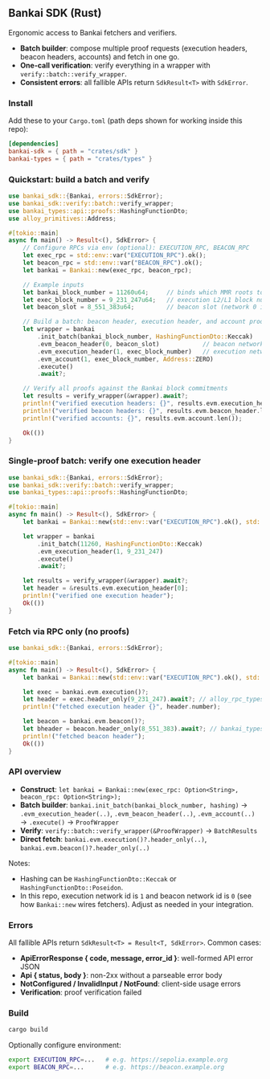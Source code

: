 ## Bankai SDK (Rust)

Ergonomic access to Bankai fetchers and verifiers.

- **Batch builder**: compose multiple proof requests (execution headers, beacon headers, accounts) and fetch in one go.
- **One-call verification**: verify everything in a wrapper with `verify::batch::verify_wrapper`.
- **Consistent errors**: all fallible APIs return `SdkResult<T>` with `SdkError`.

### Install

Add these to your `Cargo.toml` (path deps shown for working inside this repo):

```toml
[dependencies]
bankai-sdk = { path = "crates/sdk" }
bankai-types = { path = "crates/types" }
```

### Quickstart: build a batch and verify

```rust
use bankai_sdk::{Bankai, errors::SdkError};
use bankai_sdk::verify::batch::verify_wrapper;
use bankai_types::api::proofs::HashingFunctionDto;
use alloy_primitives::Address;

#[tokio::main]
async fn main() -> Result<(), SdkError> {
    // Configure RPCs via env (optional): EXECUTION_RPC, BEACON_RPC
    let exec_rpc = std::env::var("EXECUTION_RPC").ok();
    let beacon_rpc = std::env::var("BEACON_RPC").ok();
    let bankai = Bankai::new(exec_rpc, beacon_rpc);

    // Example inputs
    let bankai_block_number = 11260u64;     // binds which MMR roots to use
    let exec_block_number = 9_231_247u64;   // execution L2/L1 block number (network 1 in this repo)
    let beacon_slot = 8_551_383u64;         // beacon slot (network 0 in this repo)

    // Build a batch: beacon header, execution header, and account proof
    let wrapper = bankai
        .init_batch(bankai_block_number, HashingFunctionDto::Keccak)
        .evm_beacon_header(0, beacon_slot)            // beacon network id 0
        .evm_execution_header(1, exec_block_number)   // execution network id 1
        .evm_account(1, exec_block_number, Address::ZERO)
        .execute()
        .await?;

    // Verify all proofs against the Bankai block commitments
    let results = verify_wrapper(&wrapper).await?;
    println!("verified execution headers: {}", results.evm.execution_header.len());
    println!("verified beacon headers: {}", results.evm.beacon_header.len());
    println!("verified accounts: {}", results.evm.account.len());

    Ok(())
}
```

### Single-proof batch: verify one execution header

```rust
use bankai_sdk::{Bankai, errors::SdkError};
use bankai_sdk::verify::batch::verify_wrapper;
use bankai_types::api::proofs::HashingFunctionDto;

#[tokio::main]
async fn main() -> Result<(), SdkError> {
    let bankai = Bankai::new(std::env::var("EXECUTION_RPC").ok(), std::env::var("BEACON_RPC").ok());

    let wrapper = bankai
        .init_batch(11260, HashingFunctionDto::Keccak)
        .evm_execution_header(1, 9_231_247)
        .execute()
        .await?;

    let results = verify_wrapper(&wrapper).await?;
    let header = &results.evm.execution_header[0];
    println!("verified one execution header");
    Ok(())
}
```

### Fetch via RPC only (no proofs)

```rust
use bankai_sdk::{Bankai, errors::SdkError};

#[tokio::main]
async fn main() -> Result<(), SdkError> {
    let bankai = Bankai::new(std::env::var("EXECUTION_RPC").ok(), std::env::var("BEACON_RPC").ok());

    let exec = bankai.evm.execution()?;
    let header = exec.header_only(9_231_247).await?; // alloy_rpc_types::Header
    println!("fetched execution header {}", header.number);

    let beacon = bankai.evm.beacon()?;
    let bheader = beacon.header_only(8_551_383).await?; // bankai_types::verify::evm::beacon::BeaconHeader
    println!("fetched beacon header");
    Ok(())
}
```

### API overview

- **Construct**: `let bankai = Bankai::new(exec_rpc: Option<String>, beacon_rpc: Option<String>);`
- **Batch builder**: `bankai.init_batch(bankai_block_number, hashing)` → `.evm_execution_header(..)`, `.evm_beacon_header(..)`, `.evm_account(..)` → `.execute()` → `ProofWrapper`
- **Verify**: `verify::batch::verify_wrapper(&ProofWrapper)` → `BatchResults`
- **Direct fetch**: `bankai.evm.execution()?.header_only(..)`, `bankai.evm.beacon()?.header_only(..)`

Notes:
- Hashing can be `HashingFunctionDto::Keccak` or `HashingFunctionDto::Poseidon`.
- In this repo, execution network id is `1` and beacon network id is `0` (see how `Bankai::new` wires fetchers). Adjust as needed in your integration.

### Errors

All fallible APIs return `SdkResult<T> = Result<T, SdkError>`. Common cases:

- **ApiErrorResponse { code, message, error_id }**: well-formed API error JSON
- **Api { status, body }**: non-2xx without a parseable error body
- **NotConfigured / InvalidInput / NotFound**: client-side usage errors
- **Verification**: proof verification failed

### Build

```bash
cargo build
```

Optionally configure environment:

```bash
export EXECUTION_RPC=...   # e.g. https://sepolia.example.org
export BEACON_RPC=...      # e.g. https://beacon.example.org
```
